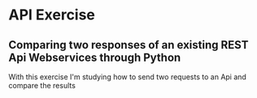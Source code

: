 # API Exercise

## Comparing two responses of an existing REST Api Webservices through Python

With this exercise I'm studying how to send two requests to an Api and compare the results
